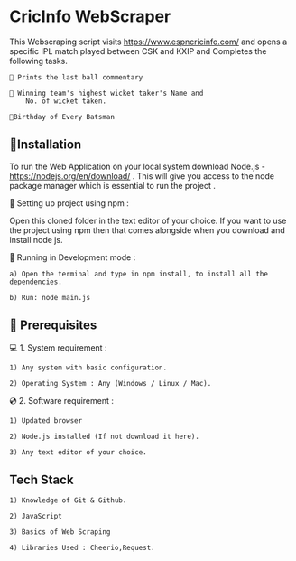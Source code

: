 
# CricInfo WebScraper

This Webscraping script visits https://www.espncricinfo.com/ and opens
a specific IPL match played between CSK and KXIP and Completes the following tasks.

    🚨 Prints the last ball commentary

    🚨 Winning team's highest wicket taker's Name and 
        No. of wicket taken.

    🚨Birthday of Every Batsman 
    



## 🔮Installation

To run the Web Application on your local system download Node.js - https://nodejs.org/en/download/ . This will give you access to the node package manager which is essential to run the project .

📌 Setting up project using npm :

Open this cloned folder in the text editor of your choice. If you want to use the project using npm then that comes alongside when you download and install node js.

🚩 Running in Development mode :

    a) Open the terminal and type in npm install, to install all the dependencies.

    b) Run: node main.js
## 📌 Prerequisites

💻 1. System requirement :

    1) Any system with basic configuration.

    2) Operating System : Any (Windows / Linux / Mac).


💿 2. Software requirement :

    1) Updated browser

    2) Node.js installed (If not download it here).

    3) Any text editor of your choice.
## Tech Stack

    1) Knowledge of Git & Github.

    2) JavaScript

    3) Basics of Web Scraping

    4) Libraries Used : Cheerio,Request.

